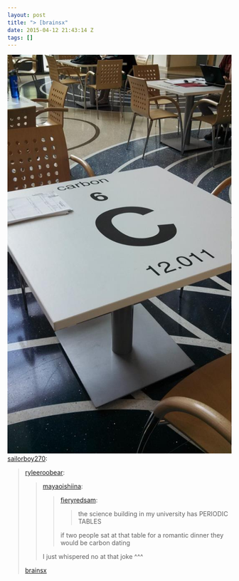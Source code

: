 ```yaml
---
layout: post
title: "> [brainsx"
date: 2015-04-12 21:43:14 Z
tags: []
---
```

![](/media/2015/04/116239388539.jpg)
[sailorboy270](http://sailorboy270.tumblr.com/post/114365533739/ryleeroobear-mayaoishiina-fieryredsam-the):

> [ryleeroobear](http://ryleeroobear.tumblr.com/post/85772864602/mayaoishiina-fieryredsam-the-science):
> 
> > [mayaoishiina](http://mayaoishiina.tumblr.com/post/85708507312/fieryredsam-the-science-building-in-my):
> > 
> > > [fieryredsam](http://fieryredsam.tumblr.com/post/60375693039/the-science-building-in-my-university-has-periodic):
> > > 
> > > > the science building in my university has PERIODIC TABLES
> > > 
> > > if two people sat at that table for a romantic dinner they would be carbon dating
> > 
> > I just whispered no at that joke ^^^
> 
> [brainsx](http://tmblr.co/mHPuFN33ncpLre9_1ahsUbw)
